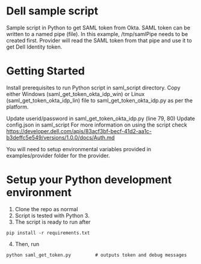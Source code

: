 # Dell sample script 
Sample script in Python to get SAML token from Okta. SAML token can be written to a named pipe (file). 
In this example, /tmp/samlPipe needs to be created first.
Provider will read the SAML token from that pipe and use it to get Dell Identity token.


# Getting Started
Install prerequisites to run Python script in saml_script directory. 
Copy either Windows (saml_get_token_okta_idp_win) or Linux (saml_get_token_okta_idp_lin) file to saml_get_token_okta_idp.py as per the platform. 

Update userid/password in saml_get_token_okta_idp.py (line 79, 80)
Update config.json in saml_script
For more information on using the script check https://developer.dell.com/apis/83acf3bf-becf-41d2-aa1c-b3deffc5e549/versions/1.0.0/docs/Auth.md

You will need to setup environmental variables provided in examples/provider folder for the provider.

# Setup your Python development environment

1. Clone the repo as normal
2. Script is tested with Python 3.
3. The script is ready to run after 
```console
pip install -r requirements.txt
```
4. Then, run 
```console
python saml_get_token.py         # outputs token and debug messages
```

